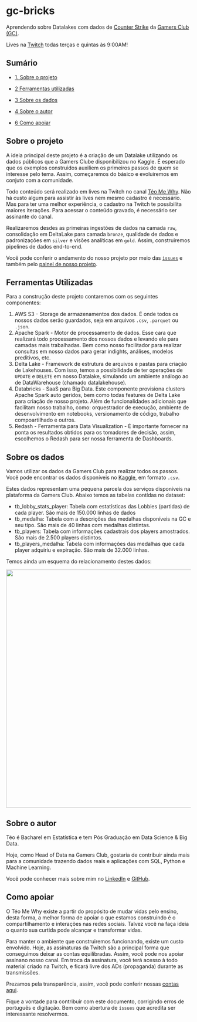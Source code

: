 # gc-bricks

Aprendendo sobre Datalakes com dados de [Counter Strike](https://store.steampowered.com/app/730/CounterStrike_Global_Offensive/) da [Gamers Club (GC)](https://gamersclub.gg/).

Lives na [Twitch](https://www.twitch.tv/teomewhy) todas terças e quintas às 9:00AM!

## Sumário

* [1. Sobre o projeto](#sobre-o-projeto)

* [2 Ferramentas utilizadas](#ferramentas-utilizadas)

* [3 Sobre os dados](#sobre-os-dados)

* [4 Sobre o autor](#sobre-o-autor)

* [6 Como apoiar](#como-apoiar)

## Sobre o projeto

A ideia principal deste projeto é a criação de um Datalake utilizando os dados públicos que a Gamers Clube disponibilizou no Kaggle. É esperado que os exemplos construidos auxiliem os primeiros passos de quem se interesse pelo tema. Assim, começaremos do básico e evoluiremos em conjuto com a comunidade.

Todo conteúdo será realizado em lives na Twitch no canal [Téo Me Why](https://www.twitch.tv/teomewhy). Não há custo algum para assistir às lives nem mesmo cadastro é necessário. Mas para ter uma melhor experiência, o cadastro na Twitch te possibilita maiores iterações. Para acessar o conteúdo gravado, é necessário ser assinante do canal.

Realizaremos desdes as primeiras ingestões de dados na camada `raw`, consolidação em DeltaLake para camada `bronze`, qualidade de dados e padronizações em `silver` e visões analíticas em `gold`. Assim, construiremos pipelines de dados end-to-end.

Você pode conferir o andamento do nosso projeto por meio das [`issues`](https://github.com/TeoMeWhy/gc-bricks/issues) e também pelo [painel de nosso projeto](https://github.com/orgs/TeoMeWhy/projects/1).

## Ferramentas Utilizadas

Para a construção deste projeto contaremos com os seguintes componentes:
1. AWS S3 - Storage de armazenamentos dos dados. É onde todos os nossos dados serão guardados, seja em arquivos `.csv`, `.parquet` ou `.json`.
2. Apache Spark - Motor de processamento de dados. Esse cara que realizará todo processamento dos nossos dados e levando ele para camadas mais trabalhadas. Bem como nosso facilitador para realizar consultas em nosso dados para gerar indights, análises, modelos preditivos, etc.
3. Delta Lake - Framework de estrutura de arquivos e pastas para criação de Lakehouses. Com isso, temos a possibilidade de ter operações de `UPDATE` e `DELETE` em nosso Datalake, simulando um ambiente análogo ao de DataWarehouse (chamado datalakehouse).
4. Databricks - SaaS para Big Data. Este componente provisiona clusters Apache Spark auto geridos, bem como todas features de Delta Lake para criação de nosso projeto. Além de funcionalidades adicionais que facilitam nosso trabalho, como: orquestrador de execução, ambiente de desenvolvimento em notebooks, versionamento de código, trabalho compoartilhado e outros.
5. Redash - Ferramenta para Data Visualization - É importante fornecer na ponta os resultados obtidos para os tomadores de decisão, assim, escolhemos o Redash para ser nossa ferramenta de Dashboards.

## Sobre os dados

Vamos utilizar os dados da Gamers Club para realizar todos os passos. Você pode encontrar os dados disponíveis no [Kaggle](https://www.kaggle.com/gamersclub/brazilian-csgo-plataform-dataset-by-gamers-club), em formato `.csv`.

Estes dados representam uma pequena parcela dos serviços disponíveis na plataforma da Gamers Club. Abaixo temos as tabelas contídas no dataset:

- tb_lobby_stats_player: Tabela com estatísticas das Lobbies (partidas) de cada player. São mais de 150.000 linhas de dados
- tb_medalha: Tabela com a descrições das medalhas disponíveis na GC e seu tipo. São mais de 40 linhas com medalhas distintas.
- tb_players: Tabela com informações cadastrais dos players amostrados. São mais de 2.500 players distintos.
- tb_players_medalha: Tabela com informações das medalhas que cada player adquiriu e expiração. São mais de 32.000 linhas.

Temos ainda um esquema do relacionamento destes dados:

<img src="https://user-images.githubusercontent.com/4283625/157664295-45b60786-92a4-478d-a044-478cdc6261d7.jpg" alt="" width="650">

## Sobre o autor

Téo é Bacharel em Estatística e tem Pós Graduação em Data Science & Big Data.

Hoje, como Head of Data na Gamers Club, gostaria de contribuir ainda mais para a comunidade trazendo dados reais e aplicações com SQL, Python e Machine Learning.

Você pode conhecer mais sobre mim no [LinkedIn](https://www.linkedin.com/in/teocalvo/) e [GitHub](https://github.com/teocalvo).

## Como apoiar

O Téo Me Why existe a partir do propósito de mudar vidas pelo ensino, desta forma, a melhor forma de apoiar o que estamos construindo é o compartilhamento e interações nas redes sociais. Talvez você na faça ideia o quanto sua curtida pode alcançar e transformar vidas.

Para manter o ambiente que construiremos funcionando, existe um custo envolvido. Hoje, as assinaturas da Twitch são a principal forma que conseguimos deixar as contas equilibradas. Assim, você pode nos apoiar assinano nosso canal. Em troca da assinatura, você terá acesso à todo material criado na Twitch, e ficará livre dos ADs (propaganda) durante as transmissões.

Prezamos pela transparência, assim, você pode conferir nossas [contas aqui](https://docs.google.com/spreadsheets/d/1V5e4aIJTLh1k7kFn_wj5Bn_7_9hDCml1eNcXdK6NhU8/edit?usp=sharing).

Fique a vontade para contribuir com este documento, corrigindo erros de português e digitação. Bem como abertura de `issues` que acredita ser interessante resolvermos.
